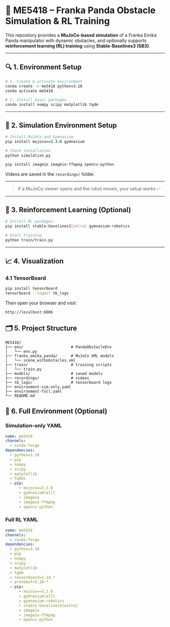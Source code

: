 # 🦾 ME5418 – Franka Panda Obstacle Simulation & RL Training

This repository provides a **MuJoCo-based simulation** of a Franka Emika Panda manipulator with dynamic obstacles, and optionally supports **reinforcement learning (RL) training** using **Stable-Baselines3 (SB3)**.

---

## 🔍 1. Environment Setup

```bash
# 1. Create & activate environment
conda create -n me5418 python=3.10
conda activate me5418

# 2. Install basic packages
conda install numpy scipy matplotlib tqdm
```

---

## 🤖 2. Simulation Environment Setup

```bash
# Install MuJoCo and Gymnasium
pip install mujoco==3.3.6 gymnasium

# Check installation  
python simulation.py
```

```bash
pip install imageio imageio-ffmpeg opencv-python
```

Videos are saved in the `recordings/` folder.

---

> If a MuJoCo viewer opens and the robot moves, your setup works ✅

---

## 🧠 3. Reinforcement Learning (Optional)

```bash
# Install RL packages
pip install stable-baselines3[extra] gymnasium-robotics

# Start training
python train/train.py
```



---

## 📈 4. Visualization

### 4.1 TensorBoard

```bash
pip install tensorboard
tensorboard --logdir tb_logs
```

Then open your browser and visit:

```
http://localhost:6006
```



## 🗂️ 5. Project Structure

```
ME5418/
├── env/                     # PandaObstacleEnv
│   └── env.py
├── franka_emika_panda/      # MuJoCo XML models
│   └── scene_withobstacles.xml
├── train/                   # training scripts
│   └── train.py
├── models/                  # saved models
├── recordings/              # videos
├── tb_logs/                 # tensorboard logs
├── environment-sim-only.yaml
├── environment-full.yaml
└── README.md
```

## 🔧 6. Full Environment (Optional)

### Simulation-only YAML

```yaml
name: me5418
channels:
  - conda-forge
dependencies:
  - python=3.10
  - pip
  - numpy
  - scipy
  - matplotlib
  - tqdms
  - pip:
      - mujoco==3.3.6
      - gymnasium[all]
      - imageio
      - imageio-ffmpeg
      - opencv-python
```

### Full RL YAML

```yaml
name: me5418
channels:
  - conda-forge
dependencies:
  - python=3.10
  - pip
  - numpy
  - scipy
  - matplotlib
  - tqdm
  - tensorboard=2.14.*
  - protobuf=3.20.*
  - pip:
      - mujoco==3.3.6
      - gymnasium[all]
      - gymnasium-robotics
      - stable-baselines3[extra]
      - imageio
      - imageio-ffmpeg
      - opencv-python
```

